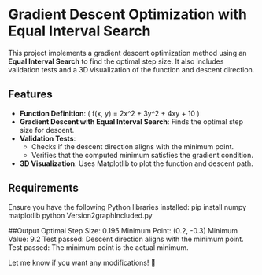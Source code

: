 # Gradient Descent Optimization with Equal Interval Search

This project implements a gradient descent optimization method using an **Equal Interval Search** to find the optimal step size. It also includes validation tests and a 3D visualization of the function and descent direction.

## Features
- **Function Definition**: \( f(x, y) = 2x^2 + 3y^2 + 4xy + 10 \)
- **Gradient Descent with Equal Interval Search**: Finds the optimal step size for descent.
- **Validation Tests**:
  - Checks if the descent direction aligns with the minimum point.
  - Verifies that the computed minimum satisfies the gradient condition.
- **3D Visualization**: Uses Matplotlib to plot the function and descent path.

## Requirements
Ensure you have the following Python libraries installed:
pip install numpy matplotlib
python Version2graphIncluded.py

##Output
Optimal Step Size: 0.195
Minimum Point: (0.2, -0.3)
Minimum Value: 9.2
Test passed: Descent direction aligns with the minimum point.
Test passed: The minimum point is the actual minimum.


Let me know if you want any modifications! 🚀


